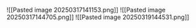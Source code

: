 ![[Pasted image 20250317141153.png]]
![[Pasted image 20250317144705.png]]
![[Pasted image 20250319144531.png]]
